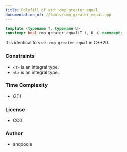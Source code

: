 ```yaml
---
title: Polyfill of std::cmp_greater_equal
documentation_of: //tools/cmp_greater_equal.hpp
---
```


```cpp
template <typename T, typename U>
constexpr bool cmp_greater_equal(T t, U u) noexcept;
```

It is identical to `std::cmp_greater_equal` in C++20.

### Constraints
- `<T>` is an integral type.
- `<U>` is an integral type.

### Time Complexity
- $O(1)$

### License
- CC0

### Author
- anqooqie
